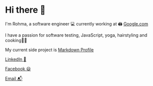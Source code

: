 # Hi there 👋

I'm Rohma, a software engineer 💻 currently working at 🖨️
[Google.com](https://google.com)

I have a passion for software testing, JavaScript, yoga, hairstyling and
cooking👩‍🍳

My current side project is
[Markdown Profile](https://github.com/BF-FrontEnd-class-2024/home/blob/main/README.md)

[LinkedIn 💼](https://www.linkedin.com/in/rohma-vihana-enggardini-591b02274/)

[Facebook 😃](https://www.facebook.com/vihana.enggardini)

[Email 📬](mailto:rohmaenggardini@gmail.com)
